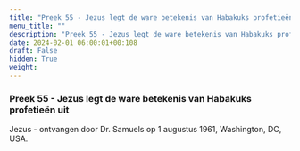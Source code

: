 ```yaml
---
title: "Preek 55 - Jezus legt de ware betekenis van Habakuks profetieën uit"
menu_title: ""
description: "Preek 55 - Jezus legt de ware betekenis van Habakuks profetieën uit"
date: 2024-02-01 06:00:01+00:108
draft: False
hidden: True
weight:
---
```

### Preek 55 - Jezus legt de ware betekenis van Habakuks profetieën uit

Jezus - ontvangen door Dr. Samuels op 1 augustus 1961, Washington, DC, USA.
